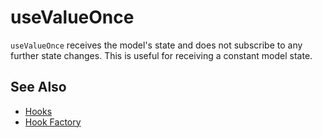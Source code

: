 # useValueOnce

`useValueOnce` receives the model's state and does not subscribe to any further state changes. This is useful for receiving a constant model state.

## See Also

- [Hooks](/packages/react-scoped-model/hooks/README.md)
- [Hook Factory](/packages/react-scoped-model/docs/hook-factory.md)

